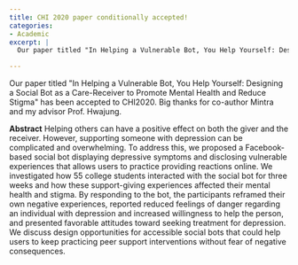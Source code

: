 ```yaml
---
title: CHI 2020 paper conditionally accepted!
categories:
- Academic
excerpt: |
  Our paper titled "In Helping a Vulnerable Bot, You Help Yourself: Designing a Social Bot as a Care-Receiver to Promote Mental Health and Reduce Stigma" has been accepted to CHI2020.

---
```


Our paper titled "In Helping a Vulnerable Bot, You Help Yourself: Designing a Social Bot as a Care-Receiver to Promote Mental Health and Reduce Stigma" has been accepted to CHI2020. Big thanks for co-author Mintra and my advisor Prof. Hwajung.

<b>Abstract</b>
Helping others can have a positive effect on both the giver and the receiver. However, supporting someone with depression can be complicated and overwhelming. To address this, we proposed a Facebook-based social bot displaying depressive symptoms and disclosing vulnerable experiences that allows users to practice providing reactions online. We investigated how 55 college students interacted with the social bot for three weeks and how these support-giving experiences affected their mental health and stigma. By responding to the bot, the participants reframed their own negative experiences, reported reduced feelings of danger regarding an individual with depression and increased willingness to help the person, and presented favorable attitudes toward seeking treatment for depression. We discuss design opportunities for accessible social bots that could help users to keep practicing peer support interventions without fear of negative consequences.
